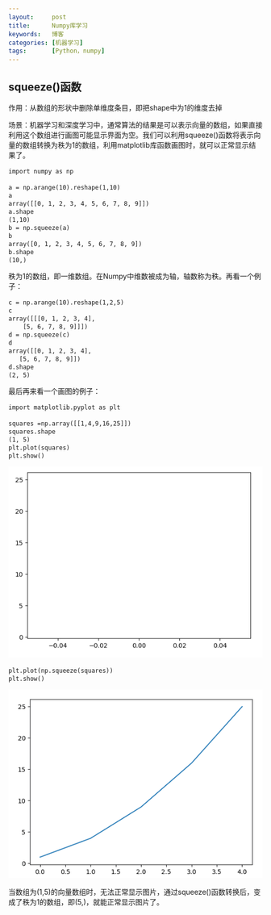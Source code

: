 ```yaml
---
layout:     post
title:      Numpy库学习
keywords:   博客
categories: [机器学习]
tags:	    [Python，numpy]
---
```



## squeeze()函数

作用：从数组的形状中删除单维度条目，即把shape中为1的维度去掉

场景：机器学习和深度学习中，通常算法的结果是可以表示向量的数组，如果直接利用这个数组进行画图可能显示界面为空。我们可以利用squeeze()函数将表示向量的数组转换为秩为1的数组，利用matplotlib库函数画图时，就可以正常显示结果了。
 
    import numpy as np

    a = np.arange(10).reshape(1,10)
    a
    array([[0, 1, 2, 3, 4, 5, 6, 7, 8, 9]])
    a.shape
    (1,10)
    b = np.squeeze(a)
    b
    array([0, 1, 2, 3, 4, 5, 6, 7, 8, 9])
    b.shape
    (10,)

秩为1的数组，即一维数组。在Numpy中维数被成为轴，轴数称为秩。再看一个例子：

    c = np.arange(10).reshape(1,2,5)
    c
    array([[[0, 1, 2, 3, 4],    
        [5, 6, 7, 8, 9]]])
    d = np.squeeze(c)
    d
    array([[0, 1, 2, 3, 4],    
       [5, 6, 7, 8, 9]])
    d.shape
    (2, 5)

最后再来看一个画图的例子：

	import matplotlib.pyplot as plt
	
	squares =np.array([[1,4,9,16,25]])
	squares.shape 
	(1, 5)
	plt.plot(squares)
	plt.show()

   ![](/images/images_2018/11-19_01.png)     

	plt.plot(np.squeeze(squares))    
	plt.show()

  ![](/images/images_2018/11-19_02.png)     

当数组为(1,5)的向量数组时，无法正常显示图片，通过squeeze()函数转换后，变成了秩为1的数组，即(5,)，就能正常显示图片了。




